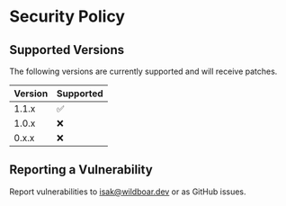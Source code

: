 # Security Policy

## Supported Versions

The following versions are currently supported and will receive patches.

| Version | Supported          |
| ------- | ------------------ |
| 1.1.x   | :white_check_mark: |
| 1.0.x   | :x:                |
| 0.x.x   | :x:                |

## Reporting a Vulnerability

Report vulnerabilities to isak@wildboar.dev or as GitHub issues.
